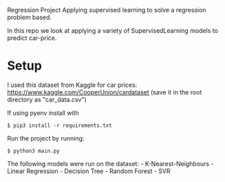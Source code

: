 Regression Project
Applying supervised learning to solve a regression problem based.

In this repo we look at applying a variety of SupervisedLearning models to predict car-price.  

# Setup
I used this dataset from Kaggle for car prices:
https://www.kaggle.com/CooperUnion/cardataset
(save it in the root directory as "car_data.csv")

If using pyenv install with 
```
$ pip3 install -r requirements.txt
```

Run the project by running:
```
$ python3 main.py
```



The following models were run on the dataset:
    - K-Nearest-Neighbours
    - Linear Regression
    - Decision Tree
    - Random Forest
    - SVR


